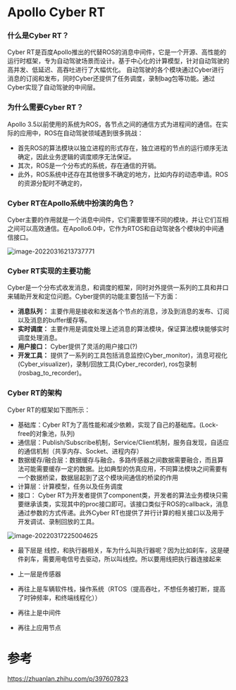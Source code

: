 









# Apollo Cyber RT

### 什么是Cyber RT？

Cyber RT是百度Apollo推出的代替ROS的消息中间件，它是一个开源、高性能的运行时框架，专为自动驾驶场景而设计。基于中心化的计算模型，针对自动驾驶的高并发、低延迟、高吞吐进行了大幅优化。 自动驾驶的各个模块通过Cyber进行消息的订阅和发布，同时Cyber还提供了任务调度，录制bag包等功能。通过Cyber实现了自动驾驶的中间层。

### 为什么需要Cyber RT？

Apollo 3.5以前使用的系统为ROS，各节点之间的通信方式为进程间的通信。在实际的应用中，ROS在自动驾驶领域遇到很多挑战：

- 首先ROS的算法模块以独立进程的形式存在，独立进程的节点的运行顺序无法确定，因此业务逻辑的调度顺序无法保证。
- 其次，ROS是一个分布式的系统，存在通信的开销。
- 此外，ROS系统中还存在其他很多不确定的地方，比如内存的动态申请。ROS的资源分配时不确定的，

### Cyber RT在Apollo系统中扮演的角色？

Cyber主要的作用就是一个消息中间件，它们需要管理不同的模块，并让它们互相之间可以高效通信。在Apollo6.0中，它作为RTOS和自动驾驶各个模块的中间通信接口。

![image-20220316213737771](D:\自动驾驶\AutoDriving\note\picture\image-20220316213737771.png)

### Cyber RT实现的主要功能

Cyber是一个分布式收发消息，和调度的框架，同时对外提供一系列的工具和井口来辅助开发和定位问题。Cyber提供的功能主要包括一下方面：

- **消息队列：** 主要作用是接收和发送各个节点的消息，涉及到消息的发布、订阅以及消息的buffer缓存等。
- **实时调度：** 主要作用是调度处理上述消息的算法模块，保证算法模块能够实时调度处理消息。
- **用户接口：** Cyber提供了灵活的用户接口(?)
- **开发工具：** 提供了一系列的工具包括消息监控(Cyber_monitor)，消息可视化(Cyber_visualizer)，录制/回放工具(Cyber_recorder), ros包录制(rosbag_to_recorder)。

### Cyber RT的架构

Cyber RT的框架如下图所示：

- 基础库：Cyber RT为了高性能和减少依赖，实现了自己的基础库。(Lock-free的对象池，队列)
- 通信层：Publish/Subscribe机制，Service/Client机制，服务自发现，自适应的通信机制（共享内存、Socket、进程内存）
- 数据缓存/融合层：数据缓存与融合。多路传感器之间数据需要融合，而且算法可能需要缓存一定的数据。比如典型的仿真应用，不同算法模块之间需要有一个数据桥梁，数据层起到了这个模块间通信的桥梁的作用
- 计算层：计算模型，任务以及任务调度
- 接口： Cyber RT为开发者提供了component类，开发者的算法业务模块只需要继承该类，实现其中的proc接口即可。该接口类似于ROS的callback，消息通过参数的方式传递。此外Cyber RT也提供了并行计算的相关接口以及用于开发调试、录制回放的工具。

![image-20220317225004625](D:\自动驾驶\AutoDriving\note\picture\image-20220317225004625.png)

- 最下层是 线控，和执行器相关，车为什么叫执行器呢？因为比如刹车，这是硬件刹车，需要用电信号去驱动，所以叫线控。所以要用线把执行器连接起来

- 上一层是传感器

- 再往上是车辆软件栈，操作系统（RTOS（提高吞吐，不想任务被打断，提高了时钟频率，和终端线程化））

- 再往上是中间件
- 再往上应用节点





# 参考 

https://zhuanlan.zhihu.com/p/397607823

